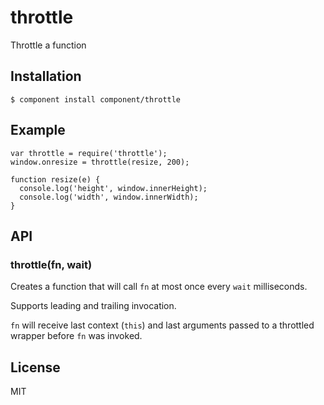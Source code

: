 
# throttle

  Throttle a function

## Installation

    $ component install component/throttle

## Example

    var throttle = require('throttle');
    window.onresize = throttle(resize, 200);

    function resize(e) {
      console.log('height', window.innerHeight);
      console.log('width', window.innerWidth);
    }

## API

### throttle(fn, wait)

Creates a function that will call `fn` at most once every `wait` milliseconds.

Supports leading and trailing invocation.

`fn` will receive last context (`this`) and last arguments passed to a throttled wrapper before `fn` was invoked.

## License

  MIT

